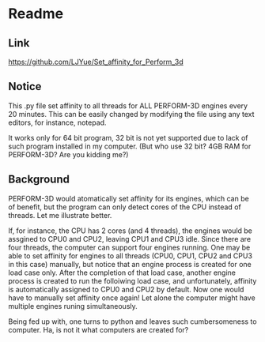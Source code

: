 # Readme
## Link
https://github.com/LJYue/Set_affinity_for_Perform_3d
## Notice
This .py file set affinity to all threads for ALL PERFORM-3D engines every 20 minutes. This can be easily changed by modifying the file using any text editors, for instance, notepad.

It works only for 64 bit program, 32 bit is not yet supported due to lack of such program installed in my computer. (But who use 32 bit? 4GB RAM for PERFORM-3D? Are you kidding me?)
## Background
PERFORM-3D would atomatically set affinity for its engines, which can be of benefit, but the program can only detect cores of the CPU instead of threads. Let me illustrate better. 

If, for instance, the CPU has 2 cores (and 4 threads),  the engines would be assgined to CPU0 and CPU2, leaving CPU1 and CPU3 idle.  Since there are four threads, the computer can support four engines running.  One may be able to set affinity for engines to all threads (CPU0, CPU1, CPU2 and CPU3 in this case) manually, but notice that an engine process is created for one load case only. After the completion of that load case, another engine process is created to run the folloiwing load case, and unfortunately, affinity is automatically assigned to CPU0 and CPU2 by default. Now one would  have to manually set affinity once again! Let alone the computer might have multiple engines runing simultaneously.

Being fed up with, one turns to python and leaves such cumbersomeness to computer. Ha, is not it what computers are created for?
